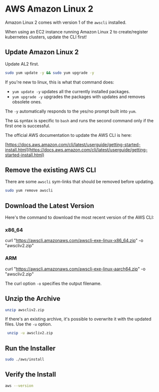 # AWS Amazon Linux 2

Amazon Linux 2 comes with version 1 of the `awscli` installed.

When using an EC2 instance running Amazon Linux 2 to create/register
kubernetes clusters, update the CLI first!

## Update Amazon Linux 2

Update AL2 first.

```bash
sudo yum update -y && sudo yum upgrade -y
```

If you're new to linux, this is what that command does:

- `yum update -y` updates all the currently installed packages.
- `yum upgrade -y` upgrades the packages with updates and removes obsolete ones.

The `-y` automatically responds to the yes/no prompt built into `yum`.

The `&&` syntax is specific to `bash` and runs the second command only if the
first one is successful.

The official AWS documentation to update the AWS CLI is here:

[https://docs.aws.amazon.com/cli/latest/userguide/getting-started-install.html](https://docs.aws.amazon.com/cli/latest/userguide/getting-started-install.html)

## Remove the existing AWS CLI

There are some `awscli` sym-links that should be removed before updating.

```bash
sudo yum remove awscli
```

## Download the Latest Version

Here's the command to download the most recent version of the AWS CLI:

### x86_64

curl "https://awscli.amazonaws.com/awscli-exe-linux-x86_64.zip" -o "awscliv2.zip"

### ARM

curl "https://awscli.amazonaws.com/awscli-exe-linux-aarch64.zip" -o "awscliv2.zip"

The curl option `-o` specifies the output filename.

## Unzip the Archive

```bash
unzip awscliv2.zip
```

If there's an existing archive, it's possible to overwrite it with the updated files.
Use the `-u` option.

```bash
 unzip -u awscliv2.zip
```

## Run the Installer

```bash
sudo ./aws/install
```

## Verify the Install

```bash
aws --version
```
